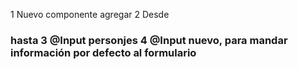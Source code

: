 1 Nuevo componente agregar
2 Desde <h3> hasta </form>
3 @Input personjes
4 @Input nuevo, para mandar información por defecto al formulario